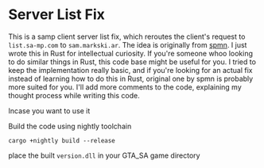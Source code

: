 # Server List Fix

This is a samp client server list fix, which reroutes the client's request to `list.sa-mp.com` to `sam.markski.ar`. The idea is originally from [spmn](spmn/sa-mp_masterlist_fix). I just wrote this in Rust for intellectual curiosity. If you're someone whoo looking to do similar things in Rust, this code base might be useful for you. I tried to keep the implementation really basic, and if you're looking for an actual fix instead of learning how to do this in Rust, original one by spmn is probably more suited for you.
I'll add more comments to the code, explaining my thought process while writing this code.

Incase you want to use it

Build the code using nightly toolchain

```
cargo +nightly build --release 
```

place the built `version.dll` in your GTA_SA game directory